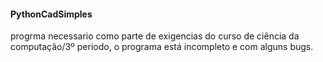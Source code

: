#### PythonCadSimples
progrma necessario como parte de exigencias do curso de ciência da computação/3º periodo, o programa está incompleto e com alguns bugs.
